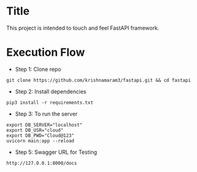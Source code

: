 # Title
This project is intended to touch and feel FastAPI framework.

# Execution Flow
* Step 1: Clone repo
```
git clone https://github.com/krishnamaram3/fastapi.git && cd fastapi
```
* Step 2: Install dependencies
```
pip3 install -r requirements.txt
```
* Step 3: To run the server
```
export DB_SERVER="localhost"
export DB_USR="cloud"
export DB_PWD="Cloud@123"
uvicorn main:app --reload
```
* Step 5: Swagger URL for Testing
```
http://127.0.0.1:8000/docs
```
